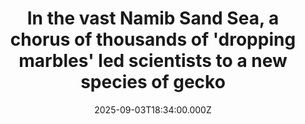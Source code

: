 ---
title: "In the vast Namib Sand Sea, a chorus of thousands of 'dropping marbles' led scientists to a new species of gecko"
date: 2025-09-03T18:34:00.000Z
category: Human Kindness
externalLink: "https://www.goodgoodgood.co/articles/new-species-gecko-namibia"
image: ""
excerpt: "By diving deep into the local taxonomy of the Namib Sand Sea, researchers found not one — but five — new species of barking gecko.…"
---